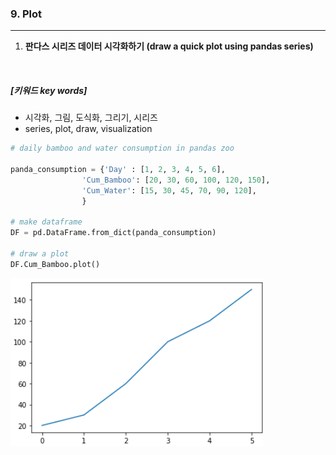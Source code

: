 ### 9. Plot  
--------




1. **판다스 시리즈 데이터 시각화하기 (draw a quick plot using pandas series)**  


<br/>  


##### [키워드 key words]  
  - 시각화, 그림, 도식화, 그리기, 시리즈
  - series, plot, draw, visualization


```python
# daily bamboo and water consumption in pandas zoo

panda_consumption = {'Day' : [1, 2, 3, 4, 5, 6],
                'Cum_Bamboo': [20, 30, 60, 100, 120, 150],
                'Cum_Water': [15, 30, 45, 70, 90, 120],
                }

# make dataframe
DF = pd.DataFrame.from_dict(panda_consumption)

# draw a plot
DF.Cum_Bamboo.plot()

```

![series_plot](/assets/09.Plot/series_plot.png)  
